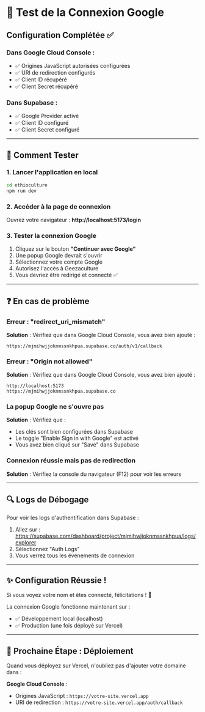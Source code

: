 # 🧪 Test de la Connexion Google

## Configuration Complétée ✅

### Dans Google Cloud Console :
- ✅ Origines JavaScript autorisées configurées
- ✅ URI de redirection configurés
- ✅ Client ID récupéré
- ✅ Client Secret récupéré

### Dans Supabase :
- ✅ Google Provider activé
- ✅ Client ID configuré
- ✅ Client Secret configuré

---

## 🧪 Comment Tester

### 1. Lancer l'application en local

```bash
cd ethioculture
npm run dev
```

### 2. Accéder à la page de connexion

Ouvrez votre navigateur : **http://localhost:5173/login**

### 3. Tester la connexion Google

1. Cliquez sur le bouton **"Continuer avec Google"**
2. Une popup Google devrait s'ouvrir
3. Sélectionnez votre compte Google
4. Autorisez l'accès à Geezaculture
5. Vous devriez être redirigé et connecté ✅

---

## ❓ En cas de problème

### Erreur : "redirect_uri_mismatch"
**Solution** : Vérifiez que dans Google Cloud Console, vous avez bien ajouté :
```
https://mjmihwjjoknmssnkhpua.supabase.co/auth/v1/callback
```

### Erreur : "Origin not allowed"
**Solution** : Vérifiez que dans Google Cloud Console, vous avez bien ajouté :
```
http://localhost:5173
https://mjmihwjjoknmssnkhpua.supabase.co
```

### La popup Google ne s'ouvre pas
**Solution** : Vérifiez que :
- Les clés sont bien configurées dans Supabase
- Le toggle "Enable Sign in with Google" est activé
- Vous avez bien cliqué sur "Save" dans Supabase

### Connexion réussie mais pas de redirection
**Solution** : Vérifiez la console du navigateur (F12) pour voir les erreurs

---

## 🔍 Logs de Débogage

Pour voir les logs d'authentification dans Supabase :
1. Allez sur : https://supabase.com/dashboard/project/mjmihwjjoknmssnkhpua/logs/explorer
2. Sélectionnez "Auth Logs"
3. Vous verrez tous les événements de connexion

---

## ✨ Configuration Réussie !

Si vous voyez votre nom et êtes connecté, félicitations ! 🎉

La connexion Google fonctionne maintenant sur :
- ✅ Développement local (localhost)
- ✅ Production (une fois déployé sur Vercel)

---

## 🚀 Prochaine Étape : Déploiement

Quand vous déployez sur Vercel, n'oubliez pas d'ajouter votre domaine dans :

**Google Cloud Console** :
- Origines JavaScript : `https://votre-site.vercel.app`
- URI de redirection : `https://votre-site.vercel.app/auth/callback`




